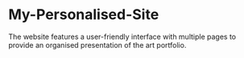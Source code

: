 # My-Personalised-Site
 The website features a user-friendly interface with multiple pages to provide an organised presentation of the art portfolio.
